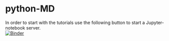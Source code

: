 # python-MD
In order to start with the tutorials use the following button to start a Jupyter-notebook server.  
[![Binder](http://mybinder.org/badge.svg)](http://mybinder.org:/repo/tobiasle/python-md)
